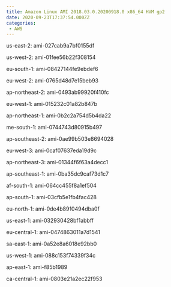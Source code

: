 ```yaml
---
title: Amazon Linux AMI 2018.03.0.20200918.0 x86_64 HVM gp2
date: 2020-09-23T17:37:54.000ZZ
categories:
 - AWS
---
```


us-east-2: ami-027cab9a7bf0155df

us-west-2: ami-01fee56b22f308154

eu-south-1: ami-08427144fe9ebdef6

eu-west-2: ami-0765d48d7e15beb93

ap-northeast-2: ami-0493ab99920f410fc

eu-west-1: ami-015232c01a82b847b

ap-northeast-1: ami-0b2c2a754d5b4da22

me-south-1: ami-0744743d80915b497

ap-southeast-2: ami-0ae99b503e8694028

eu-west-3: ami-0caf07637eda19d9c

ap-northeast-3: ami-01344f6f63a4decc1

ap-southeast-1: ami-0ba35dc9caf73d1c7

af-south-1: ami-064cc455f8a1ef504

ap-south-1: ami-03cfb5e1fb4fac428

eu-north-1: ami-0de4b8910494dba0f

us-east-1: ami-032930428bf1abbff

eu-central-1: ami-0474863011a7d1541

sa-east-1: ami-0a52e8a6018e92bb0

us-west-1: ami-088c153f74339f34c

ap-east-1: ami-f85b1989

ca-central-1: ami-0803e21a2ec22f953

